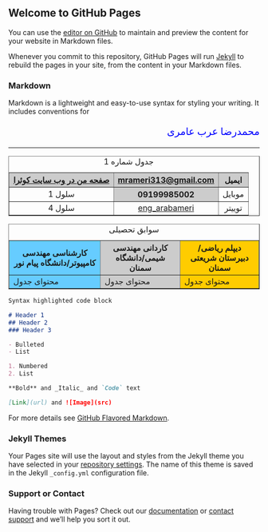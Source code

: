 ## Welcome to GitHub Pages

You can use the [editor on GitHub](https://github.com/mohammadrezaarabameri/resume/edit/gh-pages/index.md) to maintain and preview the content for your website in Markdown files.

Whenever you commit to this repository, GitHub Pages will run [Jekyll](https://jekyllrb.com/) to rebuild the pages in your site, from the content in your Markdown files.

### Markdown

Markdown is a lightweight and easy-to-use syntax for styling your writing. It includes conventions for

 <p  dir="rtl" align="right" style="color:  blue; font-family: tahoma; font-size: 20px;">محمدرضا عرب عامری</p>
 <hr/>
 <link rel="shortcut icon" href="http://mail.com/favicon.ico" title="mail" />
 
 <table width="400" border="1" cellspacing="2" cellpadding="2" style="text-align:center;" align="center">
<caption>
جدول شماره 1
</caption>
<tr>
<th bgcolor="#CCCCCC"><a href="https://quera.ir/profile/mrameri313">صفحه من در وب سایت کوئرا</a></th>
<th bgcolor="#CCCCCC"><a href="https://mrameri313@gmail.com">mrameri313@gmail.com</a></th>
<th bgcolor="#CCCCCC">ایمیل</th>
</tr>
<tr>
<td>سلول 1</td>
<th bgcolor="#CCCCCC">09199985002</th>
<td>موبایل</td>
</tr>
<tr>
<td>سلول 4</td>
<td><a href="https://twitter.com/eng_arabameri">eng_arabameri</a></td>
<td>توییتر</td>
</tr>
</table>


<table border="1">
<caption>
سوابق تحصیلی
</caption>
<colgroup style="background-color:#6CF"></colgroup>
<colgroup style="background-color:#CCC"></colgroup>
<colgroup style="background-color:#FC0;"></colgroup>
<tr>
<th>کارشناسی مهندسی کامپیوتر/دانشگاه پیام نور</th>
<th>کاردانی مهندسی شیمی/دانشگاه سمنان</th>
<th>دیپلم ریاضی/دبیرستان شریعتی سمنان</th>
</tr>
<tr>
<td>محتوای جدول</td>
<td>محتوای جدول</td>
<td>محتوای جدول</td>
</tr>
</table>

```markdown
Syntax highlighted code block

# Header 1
## Header 2
### Header 3

- Bulleted
- List

1. Numbered
2. List

**Bold** and _Italic_ and `Code` text

[Link](url) and ![Image](src)
```

For more details see [GitHub Flavored Markdown](https://guides.github.com/features/mastering-markdown/).

### Jekyll Themes

Your Pages site will use the layout and styles from the Jekyll theme you have selected in your [repository settings](https://github.com/mohammadrezaarabameri/resume/settings). The name of this theme is saved in the Jekyll `_config.yml` configuration file.

### Support or Contact

Having trouble with Pages? Check out our [documentation](https://docs.github.com/categories/github-pages-basics/) or [contact support](https://github.com/contact) and we’ll help you sort it out.
